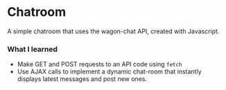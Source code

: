 # Chatroom

A simple chatroom that uses the wagon-chat API, created with Javascript.

### What I learned
* Make GET and POST requests to an API code using `fetch`
* Use AJAX calls to implement a dynamic chat-room that instantly displays latest messages and post new ones.
